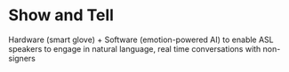 # Show and Tell
 
Hardware (smart glove) + Software (emotion-powered AI) to enable ASL speakers to engage in natural language, real time conversations with non-signers
